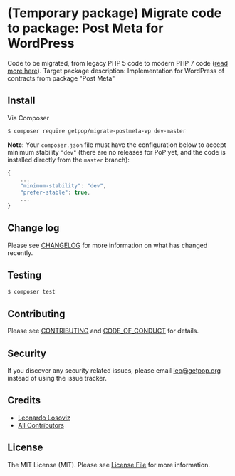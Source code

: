# (Temporary package) Migrate code to package: Post Meta for WordPress

<!--
[![Latest Version on Packagist][ico-version]][link-packagist]
[![Software License][ico-license]](LICENSE.md)
[![Build Status][ico-travis]][link-travis]
[![Coverage Status][ico-scrutinizer]][link-scrutinizer]
[![Quality Score][ico-code-quality]][link-code-quality]
[![Total Downloads][ico-downloads]][link-downloads]
-->

Code to be migrated, from legacy PHP 5 code to modern PHP 7 code ([read more here](https://github.com/leoloso/PoP#codebase-migration)). Target package description:  Implementation for WordPress of contracts from package "Post Meta"


## Install

Via Composer

``` bash
$ composer require getpop/migrate-postmeta-wp dev-master
```

**Note:** Your `composer.json` file must have the configuration below to accept minimum stability `"dev"` (there are no releases for PoP yet, and the code is installed directly from the `master` branch):

```javascript
{
    ...
    "minimum-stability": "dev",
    "prefer-stable": true,
    ...
}
```

<!--
## Usage

``` php
```
-->

## Change log

Please see [CHANGELOG](CHANGELOG.md) for more information on what has changed recently.

## Testing

``` bash
$ composer test
```

## Contributing

Please see [CONTRIBUTING](CONTRIBUTING.md) and [CODE_OF_CONDUCT](CODE_OF_CONDUCT.md) for details.

## Security

If you discover any security related issues, please email leo@getpop.org instead of using the issue tracker.

## Credits

- [Leonardo Losoviz][link-author]
- [All Contributors][link-contributors]

## License

The MIT License (MIT). Please see [License File](LICENSE.md) for more information.

[ico-version]: https://img.shields.io/packagist/v/getpop/postmeta-wp.svg?style=flat-square
[ico-license]: https://img.shields.io/badge/license-MIT-brightgreen.svg?style=flat-square
[ico-travis]: https://img.shields.io/travis/getpop/postmeta-wp/master.svg?style=flat-square
[ico-scrutinizer]: https://img.shields.io/scrutinizer/coverage/g/getpop/postmeta-wp.svg?style=flat-square
[ico-code-quality]: https://img.shields.io/scrutinizer/g/getpop/postmeta-wp.svg?style=flat-square
[ico-downloads]: https://img.shields.io/packagist/dt/getpop/postmeta-wp.svg?style=flat-square

[link-packagist]: https://packagist.org/packages/getpop/postmeta-wp
[link-travis]: https://travis-ci.org/getpop/postmeta-wp
[link-scrutinizer]: https://scrutinizer-ci.com/g/getpop/postmeta-wp/code-structure
[link-code-quality]: https://scrutinizer-ci.com/g/getpop/postmeta-wp
[link-downloads]: https://packagist.org/packages/getpop/postmeta-wp
[link-author]: https://github.com/leoloso
[link-contributors]: ../../contributors
